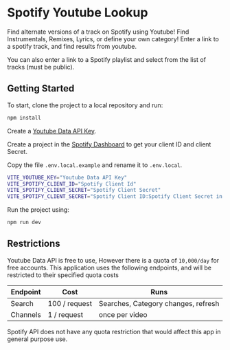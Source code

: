 # Spotify Youtube Lookup

Find alternate versions of a track on Spotify using Youtube! Find Instrumentals, Remixes, Lyrics, or define your own category! Enter a link to a spotify track, and find results from youtube.

You can also enter a link to a Spotify playlist and select from the list of tracks (must be public).

## Getting Started

To start, clone the project to a local repository and run:

```bash
npm install
```

Create a [Youtube Data API Key](https://developers.google.com/youtube/v3/getting-started).

Create a project in the [Spotify Dashboard](https://developer.spotify.com/) to get your client ID and client Secret.

Copy the file `.env.local.example` and rename it to `.env.local`. 

```bash
VITE_YOUTUBE_KEY="Youtube Data API Key"
VITE_SPOTIFY_CLIENT_ID="Spotify Client Id"
VITE_SPOTIFY_CLIENT_SECRET="Spotify Client Secret"
VITE_SPOTIFY_CLIENT_SECRET="Spotify Client ID:Spotify Client Secret in Base64"
```

Run the project using:
```bash
npm run dev
```

## Restrictions
Youtube Data API is free to use, However there is a quota of `10,000/day` for free accounts. This application uses the following endpoints, and will be restricted to their specified quota costs

| Endpoint | Cost | Runs |
|---|---| --- |
|Search | 100  / request | Searches, Category changes, refresh |
|Channels | 1 / request | once per video |

Spotify API does not have any quota restriction that would affect this app in general purpose use.




